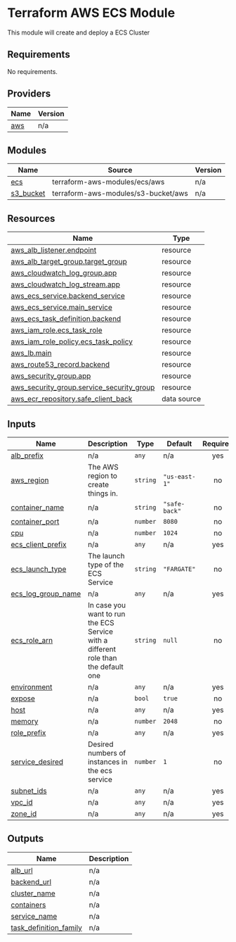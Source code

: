 # Terraform AWS ECS Module
This module will create and deploy a ECS Cluster

## Requirements

No requirements.

## Providers

| Name | Version |
|------|---------|
| <a name="provider_aws"></a> [aws](#provider\_aws) | n/a |

## Modules

| Name | Source | Version |
|------|--------|---------|
| <a name="module_ecs"></a> [ecs](#module\_ecs) | terraform-aws-modules/ecs/aws | n/a |
| <a name="module_s3_bucket"></a> [s3\_bucket](#module\_s3\_bucket) | terraform-aws-modules/s3-bucket/aws | n/a |

## Resources

| Name | Type |
|------|------|
| [aws_alb_listener.endpoint](https://registry.terraform.io/providers/hashicorp/aws/latest/docs/resources/alb_listener) | resource |
| [aws_alb_target_group.target_group](https://registry.terraform.io/providers/hashicorp/aws/latest/docs/resources/alb_target_group) | resource |
| [aws_cloudwatch_log_group.app](https://registry.terraform.io/providers/hashicorp/aws/latest/docs/resources/cloudwatch_log_group) | resource |
| [aws_cloudwatch_log_stream.app](https://registry.terraform.io/providers/hashicorp/aws/latest/docs/resources/cloudwatch_log_stream) | resource |
| [aws_ecs_service.backend_service](https://registry.terraform.io/providers/hashicorp/aws/latest/docs/resources/ecs_service) | resource |
| [aws_ecs_service.main_service](https://registry.terraform.io/providers/hashicorp/aws/latest/docs/resources/ecs_service) | resource |
| [aws_ecs_task_definition.backend](https://registry.terraform.io/providers/hashicorp/aws/latest/docs/resources/ecs_task_definition) | resource |
| [aws_iam_role.ecs_task_role](https://registry.terraform.io/providers/hashicorp/aws/latest/docs/resources/iam_role) | resource |
| [aws_iam_role_policy.ecs_task_policy](https://registry.terraform.io/providers/hashicorp/aws/latest/docs/resources/iam_role_policy) | resource |
| [aws_lb.main](https://registry.terraform.io/providers/hashicorp/aws/latest/docs/resources/lb) | resource |
| [aws_route53_record.backend](https://registry.terraform.io/providers/hashicorp/aws/latest/docs/resources/route53_record) | resource |
| [aws_security_group.app](https://registry.terraform.io/providers/hashicorp/aws/latest/docs/resources/security_group) | resource |
| [aws_security_group.service_security_group](https://registry.terraform.io/providers/hashicorp/aws/latest/docs/resources/security_group) | resource |
| [aws_ecr_repository.safe_client_back](https://registry.terraform.io/providers/hashicorp/aws/latest/docs/data-sources/ecr_repository) | data source |

## Inputs

| Name | Description | Type | Default | Required |
|------|-------------|------|---------|:--------:|
| <a name="input_alb_prefix"></a> [alb\_prefix](#input\_alb\_prefix) | n/a | `any` | n/a | yes |
| <a name="input_aws_region"></a> [aws\_region](#input\_aws\_region) | The AWS region to create things in. | `string` | `"us-east-1"` | no |
| <a name="input_container_name"></a> [container\_name](#input\_container\_name) | n/a | `string` | `"safe-back"` | no |
| <a name="input_container_port"></a> [container\_port](#input\_container\_port) | n/a | `number` | `8080` | no |
| <a name="input_cpu"></a> [cpu](#input\_cpu) | n/a | `number` | `1024` | no |
| <a name="input_ecs_client_prefix"></a> [ecs\_client\_prefix](#input\_ecs\_client\_prefix) | n/a | `any` | n/a | yes |
| <a name="input_ecs_launch_type"></a> [ecs\_launch\_type](#input\_ecs\_launch\_type) | The launch type of the ECS Service | `string` | `"FARGATE"` | no |
| <a name="input_ecs_log_group_name"></a> [ecs\_log\_group\_name](#input\_ecs\_log\_group\_name) | n/a | `any` | n/a | yes |
| <a name="input_ecs_role_arn"></a> [ecs\_role\_arn](#input\_ecs\_role\_arn) | In case you want to run the ECS Service with a different role than the default one | `string` | `null` | no |
| <a name="input_environment"></a> [environment](#input\_environment) | n/a | `any` | n/a | yes |
| <a name="input_expose"></a> [expose](#input\_expose) | n/a | `bool` | `true` | no |
| <a name="input_host"></a> [host](#input\_host) | n/a | `any` | n/a | yes |
| <a name="input_memory"></a> [memory](#input\_memory) | n/a | `number` | `2048` | no |
| <a name="input_role_prefix"></a> [role\_prefix](#input\_role\_prefix) | n/a | `any` | n/a | yes |
| <a name="input_service_desired"></a> [service\_desired](#input\_service\_desired) | Desired numbers of instances in the ecs service | `number` | `1` | no |
| <a name="input_subnet_ids"></a> [subnet\_ids](#input\_subnet\_ids) | n/a | `any` | n/a | yes |
| <a name="input_vpc_id"></a> [vpc\_id](#input\_vpc\_id) | n/a | `any` | n/a | yes |
| <a name="input_zone_id"></a> [zone\_id](#input\_zone\_id) | n/a | `any` | n/a | yes |

## Outputs

| Name | Description |
|------|-------------|
| <a name="output_alb_url"></a> [alb\_url](#output\_alb\_url) | n/a |
| <a name="output_backend_url"></a> [backend\_url](#output\_backend\_url) | n/a |
| <a name="output_cluster_name"></a> [cluster\_name](#output\_cluster\_name) | n/a |
| <a name="output_containers"></a> [containers](#output\_containers) | n/a |
| <a name="output_service_name"></a> [service\_name](#output\_service\_name) | n/a |
| <a name="output_task_definition_family"></a> [task\_definition\_family](#output\_task\_definition\_family) | n/a |
